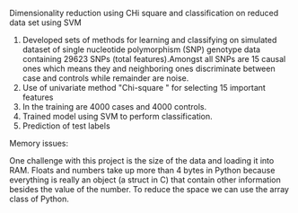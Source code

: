 Dimensionality reduction using CHi square and classification on reduced data set using SVM
1. Developed sets of methods for learning and classifying on simulated dataset of single nucleotide polymorphism (SNP) genotype data 
containing 29623 SNPs (total features).Amongst all SNPs are 15 causal 
ones which means they and neighboring ones discriminate between case and 
controls while remainder are noise.
2. Use of univariate method "Chi-square " for selecting 15 important features
3. In the training are 4000 cases and 4000 controls.
4. Trained model using SVM to perform classification.
5. Prediction of test labels

Memory issues:

One challenge with this project is the size of the data and loading it into 
RAM. Floats and numbers take up more than 4 bytes in Python because 
everything is really an object (a struct in C) that contain other 
information besides the value of the number. To reduce the space we can use 
the array class of Python.
